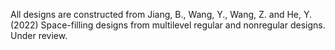 All designs are constructed from 
Jiang, B., Wang, Y., Wang, Z. and He, Y. (2022) Space-filling designs from multilevel regular and nonregular designs. Under review. 
